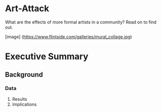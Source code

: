 # Art-Attack 

What are the effects of more formal artists in a community? Read on to find out. 

[image] (https://www.flintside.com/galleries/mural_collage.jpg)


# Executive Summary
## Background 
### Data 



1. Results 
2. Implications 

